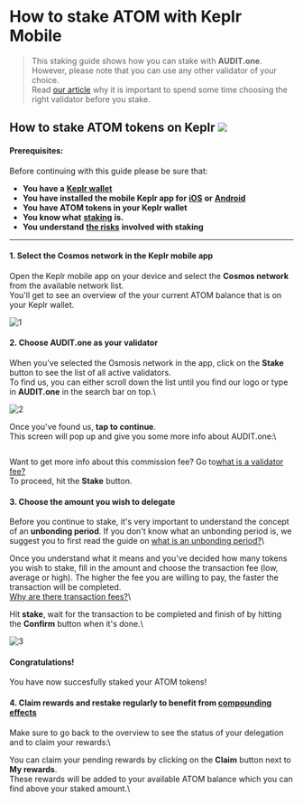 # How to stake ATOM with Keplr Mobile

> This staking guide shows how you can stake with **AUDIT.one**.\
> However, please note that you can use any other validator of your choice.\
> Read [our article](../../markdowns/importance\_of\_choosing\_the\_right\_validator.md) why it is important to spend some time choosing the right validator before you stake.

## How to stake ATOM tokens on Keplr [![](https://user-images.githubusercontent.com/95366163/145463431-e952e520-622d-4592-9760-ac8140d45d3c.png)](how\_to\_stake\_atom\_with\_keplr.md)

#### Prerequisites:

Before continuing with this guide please be sure that:

* **You have a** [**Keplr wallet**](../../crypto-wallets/how\_to\_create\_a\_keplr\_wallet.md)
* **You have installed the mobile Keplr app for** [**iOS**](https://apps.apple.com/us/app/keplr-wallet/id1567851089) **or** [**Android**](https://play.google.com/store/apps/details?id=com.chainapsis.keplr\&hl=nl\&gl=US)
* **You have ATOM tokens in your Keplr wallet**
* **You know what** [**staking**](../../markdowns/what\_is\_staking.md) **is.**
* **You understand** [**the risks**](../../markdowns/risks\_of\_staking.md) **involved with staking**

***

#### 1. **Select the Cosmos network in the Keplr mobile app**

Open the Keplr mobile app on your device and select the **Cosmos network** from the available network list.\
You'll get to see an overview of the your current ATOM balance that is on your Keplr wallet.

![1](https://user-images.githubusercontent.com/95366163/146221515-2b520072-4b3c-400f-b489-c281ae222c3e.png)

#### 2. **Choose AUDIT.one as your validator**

When you've selected the Osmosis network in the app, click on the **Stake** button to see the list of all active validators.\
To find us, you can either scroll down the list until you find our logo or type in **AUDIT.one** in the search bar on top.\


![2](https://user-images.githubusercontent.com/95366163/146221543-ea6ad6b3-37c1-46a7-afae-e2d2845fe33a.png)

Once you've found us, **tap to continue**.\
This screen will pop up and give you some more info about AUDIT.one:\


<figure><img src="https://user-images.githubusercontent.com/95366163/146221598-76045eaa-05f6-44a8-ab1c-962d1484eac3.png" alt=""><figcaption></figcaption></figure>

Want to get more info about this commission fee? Go to[what is a validator fee?](../../markdowns/validator\_fee.md)\
To proceed, hit the **Stake** button.

#### **3. Choose the amount you wish to delegate**

Before you continue to stake, it's very important to understand the concept of an **unbonding period**. If you don't know what an unbonding period is, we suggest you to first read the guide on [what is an unbonding period?](../../markdowns/unbonding\_period.md)\


Once you understand what it means and you've decided how many tokens you wish to stake, fill in the amount and choose the transaction fee (low, average or high). The higher the fee you are willing to pay, the faster the transaction will be completed.\
[Why are there transaction fees?](../../markdowns/transaction\_fees.md)\


Hit **stake**, wait for the transaction to be completed and finish of by hitting the **Confirm** button when it's done.\


![3](https://user-images.githubusercontent.com/95366163/146224038-3d949209-35e1-4b30-93cc-668c2ceaafcc.png)

#### **Congratulations!**

You have now succesfully staked your ATOM tokens!

#### 4. **Claim rewards and restake regularly to benefit from** [**compounding effects**](../../markdowns/compounding\_interest.md)

Make sure to go back to the overview to see the status of your delegation and to claim your rewards:\


You can claim your pending rewards by clicking on the **Claim** button next to **My rewards**.\
These rewards will be added to your available ATOM balance which you can find above your staked amount.\


<figure><img src="https://user-images.githubusercontent.com/95366163/146224078-336b9912-6a67-4486-8e89-61755c28cafc.png" alt=""><figcaption></figcaption></figure>
